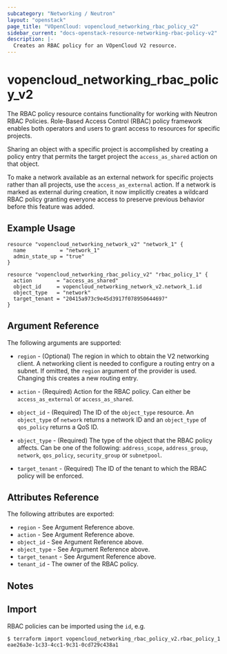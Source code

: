 ```yaml
---
subcategory: "Networking / Neutron"
layout: "openstack"
page_title: "VOpenCloud: vopencloud_networking_rbac_policy_v2"
sidebar_current: "docs-openstack-resource-networking-rbac-policy-v2"
description: |-
  Creates an RBAC policy for an VOpenCloud V2 resource.
---
```


# vopencloud\_networking\_rbac\_policy\_v2

The RBAC policy resource contains functionality for working with Neutron RBAC
Policies. Role-Based Access Control (RBAC) policy framework enables both
operators and users to grant access to resources for specific projects.

Sharing an object with a specific project is accomplished by creating a
policy entry that permits the target project the `access_as_shared` action
on that object.

To make a network available as an external network for specific projects
rather than all projects, use the `access_as_external` action.
If a network is marked as external during creation, it now implicitly creates
a wildcard RBAC policy granting everyone access to preserve previous behavior
before this feature was added.

## Example Usage

```hcl
resource "vopencloud_networking_network_v2" "network_1" {
  name           = "network_1"
  admin_state_up = "true"
}

resource "vopencloud_networking_rbac_policy_v2" "rbac_policy_1" {
  action        = "access_as_shared"
  object_id     = vopencloud_networking_network_v2.network_1.id
  object_type   = "network"
  target_tenant = "20415a973c9e45d3917f078950644697"
}
```

## Argument Reference

The following arguments are supported:

* `region` - (Optional) The region in which to obtain the V2 networking client.
    A networking client is needed to configure a routing entry on a subnet. If omitted, the
    `region` argument of the provider is used. Changing this creates a new
    routing entry.

* `action` - (Required) Action for the RBAC policy. Can either be
  `access_as_external` or `access_as_shared`.

* `object_id` - (Required) The ID of the `object_type` resource. An
  `object_type` of `network` returns a network ID and an `object_type` of
   `qos_policy` returns a QoS ID.

* `object_type` - (Required) The type of the object that the RBAC policy
  affects. Can be one of the following: `address_scope`, `address_group`,
  `network`, `qos_policy`, `security_group` or `subnetpool`.

* `target_tenant` - (Required) The ID of the tenant to which the RBAC policy
  will be enforced.

## Attributes Reference

The following attributes are exported:

* `region` - See Argument Reference above.
* `action` - See Argument Reference above.
* `object_id` - See Argument Reference above.
* `object_type` - See Argument Reference above.
* `target_tenant` - See Argument Reference above.
* `tenant_id` - The owner of the RBAC policy.

## Notes

## Import

RBAC policies can be imported using the `id`, e.g.

```
$ terraform import vopencloud_networking_rbac_policy_v2.rbac_policy_1 eae26a3e-1c33-4cc1-9c31-0cd729c438a1
```
